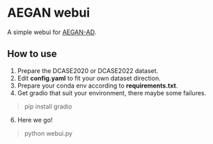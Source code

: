 # AEGAN webui
A simple webui for [AEGAN-AD](https://github.com/jianganbai/AEGAN-AD).
## How to use
1. Prepare the DCASE2020 or DCASE2022 dataset.
2. Edit **config.yaml** to fit your own dataset direction.
3. Prepare your conda env according to **requirements.txt**.
4. Get gradio that suit your environment, there maybe some failures.
>pip install gradio
6. Here we go!
>python webui.py


